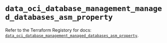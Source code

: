 # `data_oci_database_management_managed_databases_asm_property`

Refer to the Terraform Registory for docs: [`data_oci_database_management_managed_databases_asm_property`](https://registry.terraform.io/providers/oracle/oci/6.18.0/docs/data-sources/database_management_managed_databases_asm_property).
